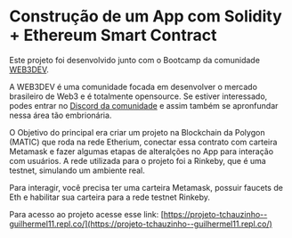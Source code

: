 # Construção de um App com Solidity + Ethereum Smart Contract

Este projeto foi desenvolvido junto com o Bootcamp da comunidade [WEB3DEV](https://bootcamp.web3dev.com.br/). 

A WEB3DEV é uma comunidade focada em desenvolver o mercado brasileiro de Web3 e é totalmente opensource. Se estiver interessado, podes entrar no [Discord da comunidade](https://discord.web3dev.com.br/) e assim também se apronfundar nessa área tão embrionária.

O Objetivo do principal era criar um projeto na Blockchain da Polygon (MATIC) que roda na rede Etherium, conectar essa contrato com carteira Metamask e fazer algumas etapas de alteralções no App para interação com usuários. A rede utilizada para o projeto foi a Rinkeby, que é uma testnet, simulando um ambiente real.

Para interagir, você precisa ter uma carteira Metamask, possuir faucets de Eth e habilitar sua carteira para a rede testnet Rinkeby.

Para acesso ao projeto acesse esse link: [https://projeto-tchauzinho--guilhermel11.repl.co/](https://projeto-tchauzinho--guilhermel11.repl.co/)
